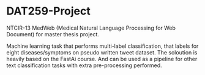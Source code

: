 # DAT259-Project
NTCIR-13 MedWeb (Medical Natural Language Processing for Web Document) for master thesis project.

Machine learning task that performs multi-label classification, that labels for eight diseases/symptoms on pseudo written tweet dataset.
The soloution is heavily based on the FastAi course. And can be used as a pipeline for other text classification tasks with extra pre-processing performed.

